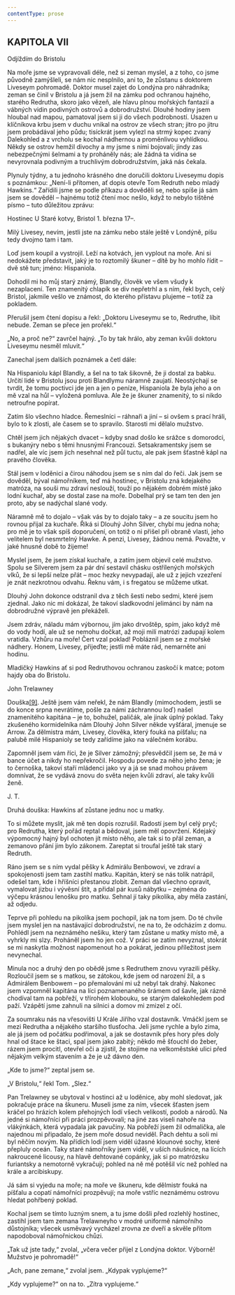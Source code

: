 ```yaml
---
contentType: prose
---
```


## KAPITOLA VII  
Odjíždím do Bristolu

Na moře jsme se vypravovali déle, než si zeman myslel, a z toho, co jsme původně zamýšleli, se nám nic nesplnilo, ani to, že zůstanu s doktorem Liveseym pohromadě. Doktor musel zajet do Londýna pro náhradníka; zeman se činil v Bristolu a já jsem žil na zámku pod ochranou hajného, starého Redrutha, skoro jako vězeň, ale hlavu plnou mořských fantazií a vábných vidin podivných ostrovů a dobrodružství. Dlouhé hodiny jsem hloubal nad mapou, pamatoval jsem si ji do všech podrobností. Usazen u klíčníkova krbu jsem v duchu vnikal na ostrov ze všech stran; jitro po jitru jsem probádával jeho půdu; tisíckrát jsem vylezl na strmý kopec zvaný Dalekohled a z vrcholu se kochal nádhernou a proměnlivou vyhlídkou. Někdy se ostrov hemžil divochy a my jsme s nimi bojovali; jindy zas nebezpečnými šelmami a ty proháněly nás; ale žádná ta vidina se nevyrovnala podivným a truchlivým dobrodružstvím, jaká nás čekala.

Plynuly týdny, a tu jednoho krásného dne doručili doktoru Liveseymu dopis s poznámkou: „Není-li přítomen, ať dopis otevře Tom Redruth nebo mladý Hawkins.“ Zařídili jsme se podle příkazu a dověděli se, nebo spíše já sám jsem se dověděl – hajnému totiž čtení moc nešlo, když to nebylo tištěné písmo – tuto důležitou zprávu:

Hostinec U Staré kotvy, Bristol 1. března 17–.

Milý Livesey, nevím, jestli jste na zámku nebo stále ještě v Londýně, píšu tedy dvojmo tam i tam.

Loď jsem koupil a vystrojil. Leží na kotvách, jen vyplout na moře. Ani si nedokážete představit, jaký je to roztomilý škuner – dítě by ho mohlo řídit – dvě stě tun; jméno: Hispaniola.

Dohodil mi ho můj starý známý, Blandly, člověk ve všem všudy k nezaplacení. Ten znamenitý chlapík se div nepřetrhl a s ním, řekl bych, celý Bristol, jakmile vešlo ve známost, do kterého přístavu plujeme – totiž za pokladem.

Přerušil jsem čtení dopisu a řekl: „Doktoru Liveseymu se to, Redruthe, líbit nebude. Zeman se přece jen prořekl.“

„No, a proč ne?“ zavrčel hajný. „To by tak hrálo, aby zeman kvůli doktoru Liveseymu nesměl mluvit.“

Zanechal jsem dalších poznámek a četl dále:

Na Hispaniolu kápl Blandly, a šel na to tak šikovně, že ji dostal za babku. Určití lidé v Bristolu jsou proti Blandlymu náramně zaujatí. Neostýchají se tvrdit, že tomu poctivci jde jen a jen o peníze, Hispaniola že byla jeho a on mě vzal na hůl – vyložená pomluva. Ale že je škuner znamenitý, to si nikdo netroufne popírat.

Zatím šlo všechno hladce. Řemeslníci – ráhnaři a jiní – si ovšem s prací hráli, bylo to k zlosti, ale časem se to spravilo. Starosti mi dělalo mužstvo.

Chtěl jsem jich nějakých dvacet – kdyby snad došlo ke srážce s domorodci, s bukanýry nebo s těmi hnusnými Francouzi. Setsakramentsky jsem se nadřel, ale víc jsem jich nesehnal než půl tuctu, ale pak jsem šťastně kápl na pravého člověka.

Stál jsem v loděnici a čirou náhodou jsem se s ním dal do řeči. Jak jsem se dověděl, býval námořníkem, teď má hostinec, v Bristolu zná kdejakého matróza, na souši mu zdraví neslouží, touží po nějakém dobrém místě jako lodní kuchař, aby se dostal zase na moře. Dobelhal prý se tam ten den jen proto, aby se nadýchal slané vody.

Náramně mě to dojalo – však vás by to dojalo taky – a ze soucitu jsem ho rovnou přijal za kuchaře. Říká si Dlouhý John Silver, chybí mu jedna noha; pro mě je to však spíš doporučení, on totiž o ni přišel při obraně vlasti, jeho velitelem byl nesmrtelný Hawke. A penzi, Livesey, žádnou nemá. Považte, v jaké hnusné době to žijeme!

Myslel jsem, že jsem získal kuchaře, a zatím jsem objevil celé mužstvo. Spolu se Silverem jsem za pár dní sestavil chásku ostřílených mořských vlků, že si lepší nelze přát – moc hezky nevypadají, ale už z jejich vzezření je znát nezkrotnou odvahu. Řeknu vám, i s fregatou se můžeme utkat.

Dlouhý John dokonce odstranil dva z těch šesti nebo sedmi, které jsem zjednal. Jako nic mi dokázal, že takoví sladkovodní jelimánci by nám na dobrodružné výpravě jen překáželi.

Jsem zdráv, náladu mám výbornou, jím jako drvoštěp, spím, jako když mě do vody hodí, ale už se nemohu dočkat, až moji milí matrózi zadupají kolem vratidla. Vzhůru na moře! Čert vzal poklad! Pobláznil jsem se z mořské nádhery. Honem, Livesey, přijeďte; jestli mě máte rád, nemarněte ani hodinu.

Mladičký Hawkins ať si pod Redruthovou ochranou zaskočí k matce; potom hajdy oba do Bristolu.

John Trelawney

Douška[\[9\]](./resources/undefined). Ještě jsem vám neřekl, že nám Blandly (mimochodem, jestli se do konce srpna nevrátíme, pošle za námi záchrannou loď) našel znamenitého kapitána – je to, bohužel, paličák, ale jinak úplný poklad. Taky zkušeného kormidelníka nám Dlouhý John Silver někde vyšťáral, jmenuje se Arrow. Za dělmistra mám, Livesey, člověka, který fouká na píšťalu; na palubě milé Hispanioly se tedy zařídíme jako na válečném korábu.

Zapomněl jsem vám říci, že je Silver zámožný; přesvědčil jsem se, že má v bance účet a nikdy ho nepřekročil. Hospodu povede za něho jeho žena; je to černoška, takoví staří mládenci jako vy a já se snad mohou právem domnívat, že se vydává znovu do světa nejen kvůli zdraví, ale taky kvůli ženě.

J. T.

Druhá douška: Hawkins ať zůstane jednu noc u matky.

To si můžete myslit, jak mě ten dopis rozrušil. Radostí jsem byl celý pryč; pro Redrutha, který pořád reptal a bědoval, jsem měl opovržení. Kdejaký výpomocný hajný byl ochoten jít místo něho, ale tak si to přál zeman, a zemanovo přání jim bylo zákonem. Zareptat si troufal ještě tak starý Redruth.

Ráno jsem se s ním vydal pěšky k Admirálu Benbowovi, ve zdraví a spokojenosti jsem tam zastihl matku. Kapitán, který se nás tolik natrápil, odešel tam, kde i hříšníci přestanou zlobit. Zeman dal všechno opravit, vymalovat jizbu i vývěsní štít, a přidal pár kusů nábytku – zejména do výčepu krásnou lenošku pro matku. Sehnal jí taky pikolíka, aby měla zastání, až odjedu.

Teprve při pohledu na pikolíka jsem pochopil, jak na tom jsem. Do té chvíle jsem myslel jen na nastávající dobrodružství, ne na to, že odcházím z domu. Pohlédl jsem na neznámého nešiku, který tam zůstane u matky místo mě, a vyhrkly mi slzy. Proháněl jsem ho jen což. V práci se zatím nevyznal, stokrát se mi naskytla možnost napomenout ho a pokárat, jedinou příležitost jsem nevynechal.

Minula noc a druhý den po obědě jsme s Redruthem znovu vyrazili pěšky. Rozloučil jsem se s matkou, se zátokou, kde jsem od narození žil, a s Admirálem Benbowem – po přemalování mi už nebyl tak drahý. Nakonec jsem vzpomněl kapitána na líci poznamenaného šrámem od šavle, jak rázně chodíval tam na pobřeží, v třírohém klobouku, se starým dalekohledem pod paží. Vzápětí jsme zahnuli na silnici a domov mi zmizel z očí.

Za soumraku nás na vřesovišti U Krále Jiřího vzal dostavník. Vmáčkl jsem se mezi Redrutha a nějakého staršího tlusťocha. Jeli jsme rychle a bylo zima, ale já jsem od počátku podřimoval, a jak se dostavník přes hory přes doly hnal od štace ke štaci, spal jsem jako zabitý; někdo mě šťouchl do žeber, rázem jsem procitl, otevřel oči a zjistil, že stojíme na velkoměstské ulici před nějakým velkým stavením a že je už dávno den.

„Kde to jsme?“ zeptal jsem se.

„V Bristolu,“ řekl Tom. „Slez.“

Pan Trelawney se ubytoval v hostinci až u loděnice, aby mohl sledovat, jak pokračuje práce na škuneru. Museli jsme za ním, všecek šťasten jsem kráčel po hrázích kolem přehojných lodí všech velikostí, podob a národů. Na jedné si námořníci při práci prozpěvovali; na jiné zas viseli nahoře na vlákýnkách, která vypadala jak pavučiny. Na pobřeží jsem žil odmalička, ale najednou mi připadalo, že jsem moře dosud neviděl. Pach dehtu a soli mi byl něčím novým. Na přídích lodí jsem viděl úžasné klounové sochy, které přepluly oceán. Taky staré námořníky jsem viděl, v uších náušnice, na lících nakroucené licousy, na hlavě dehtované copánky, jak si po matrózsku furiantsky a nemotorně vykračují; pohled na ně mě potěšil víc než pohled na krále a arcibiskupy.

Já sám si vyjedu na moře; na moře ve škuneru, kde dělmistr fouká na píšťalu a copatí námořníci prozpěvují; na moře vstříc neznámému ostrovu hledat pohřbený poklad.

Kochal jsem se tímto luzným snem, a tu jsme došli před rozlehlý hostinec, zastihl jsem tam zemana Trelawneyho v modré uniformě námořního důstojníka; všecek usměvavý vycházel zrovna ze dveří a skvěle přitom napodoboval námořnickou chůzi.

„Tak už jste tady,“ zvolal, „včera večer přijel z Londýna doktor. Výborně! Mužstvo je pohromadě!“

„Ach, pane zemane,“ zvolal jsem. „Kdypak vyplujeme?“

„Kdy vyplujeme?“ on na to. „Zítra vyplujeme.“
